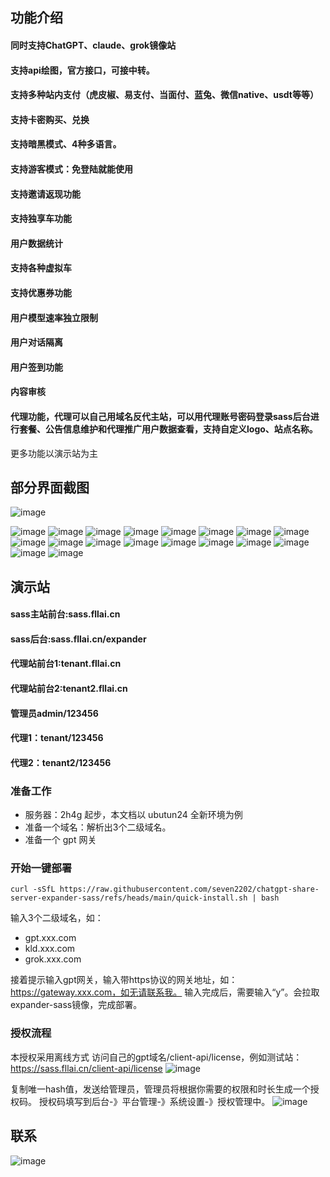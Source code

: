 ## 功能介绍
#### 同时支持ChatGPT、claude、grok镜像站
#### 支持api绘图，官方接口，可接中转。
#### 支持多种站内支付（虎皮椒、易支付、当面付、蓝兔、微信native、usdt等等）
#### 支持卡密购买、兑换
#### 支持暗黑模式、4种多语言。
#### 支持游客模式：免登陆就能使用
#### 支持邀请返现功能
#### 支持独享车功能
#### 用户数据统计
#### 支持各种虚拟车
#### 支持优惠券功能
#### 用户模型速率独立限制
#### 用户对话隔离
#### 用户签到功能
#### 内容审核
#### 代理功能，代理可以自己用域名反代主站，可以用代理账号密码登录sass后台进行套餐、公告信息维护和代理推广用户数据查看，支持自定义logo、站点名称。
更多功能以演示站为主
## 部分界面截图
![image](https://github.com/user-attachments/assets/5742a907-3014-4edf-84ae-fb58a6d29629)

![image](https://github.com/user-attachments/assets/8b14b018-179e-423d-8d38-7433cc18f96f)
![image](https://github.com/user-attachments/assets/f8b95e02-4c4e-4659-915a-5862d8fb177f)
![image](https://github.com/user-attachments/assets/52857987-6830-425d-be6b-dc5d030e769a)
![image](https://github.com/user-attachments/assets/bc76694c-6809-4547-bfa5-838923d6dcee)
![image](https://github.com/user-attachments/assets/baaf210d-5456-4725-b4b2-46ec37348cb6)
![image](https://github.com/user-attachments/assets/43ae8b4e-8048-4399-9713-3e07edcc47d5)
![image](https://github.com/user-attachments/assets/ec5c723b-77bd-4843-9ce7-a942aa9b1ce6)
![image](https://github.com/user-attachments/assets/5c77efc0-3d9f-482a-abef-63b48949c10b)
![image](https://github.com/user-attachments/assets/01c15b48-eab5-492d-aac7-77a024c1d4d6)
![image](https://github.com/user-attachments/assets/837ec94f-41c4-4fd3-bfc0-dee38735236f)
![image](https://github.com/user-attachments/assets/eef23ab0-ff20-4a60-8203-ba8870b74662)
![image](https://github.com/user-attachments/assets/e45cce80-9a88-49af-be13-e4179aae65ff)
![image](https://github.com/user-attachments/assets/a9d2121b-5e8a-40fc-a61c-236dd7c4bb2d)
![image](https://github.com/user-attachments/assets/50dda842-98fb-43d7-9d8d-6e379ccfeca9)
![image](https://github.com/user-attachments/assets/87b66cec-6746-4c5e-ba10-4f0bfb6d4504)
![image](https://github.com/user-attachments/assets/05c080b6-e449-4244-b456-5f26824df515)
![image](https://github.com/user-attachments/assets/453ef176-7fe2-45c5-927f-4a2db540f9f3)
![image](https://github.com/user-attachments/assets/ff003e2c-027f-4f1e-8d09-d64a739adfb0)



## 演示站
#### sass主站前台:sass.fllai.cn
#### sass后台:sass.fllai.cn/expander
#### 代理站前台1:tenant.fllai.cn
#### 代理站前台2:tenant2.fllai.cn
#### 管理员admin/123456
#### 代理1：tenant/123456
#### 代理2：tenant2/123456
### 准备工作
- 服务器：2h4g 起步，本文档以 ubutun24 全新环境为例
- 准备一个域名：解析出3个二级域名。
- 准备一个 gpt 网关

### 开始一键部署
```
curl -sSfL https://raw.githubusercontent.com/seven2202/chatgpt-share-server-expander-sass/refs/heads/main/quick-install.sh | bash
```
输入3个二级域名，如：
- gpt.xxx.com
- kld.xxx.com
- grok.xxx.com

接着提示输入gpt网关，输入带https协议的网关地址，如：https://gateway.xxx.com，如无请联系我。
输入完成后，需要输入“y”。会拉取expander-sass镜像，完成部署。

### 授权流程
本授权采用离线方式
访问自己的gpt域名/client-api/license，例如测试站：https://sass.fllai.cn/client-api/license
![image](https://github.com/user-attachments/assets/8aa3d3e2-2c2a-4bf9-ab87-85140d44bfa3)

复制唯一hash值，发送给管理员，管理员将根据你需要的权限和时长生成一个授权码。
授权码填写到后台-》平台管理-》系统设置-》授权管理中。
![image](https://github.com/user-attachments/assets/aee66709-cdea-453b-9939-e8dbd587d6f6)

## 联系
![image](https://github.com/user-attachments/assets/6708cc68-801f-416a-ba7b-687dc4c8e244)


